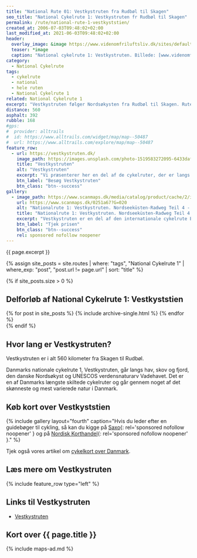 ```yaml
---
title: "National Rute 01: Vestkystruten fra Rudbøl til Skagen"
seo_title: "National Cykelrute 1: Vestkystruten fr Rudbøl til Skagen"
permalink: /rute/national-rute-1-vestkyststien/
created_at: 2006-07-03T09:48:02+02:00
last_modified_at: 2021-06-03T09:48:02+02:00
header:
  overlay_image: &image https://www.videnomfriluftsliv.dk/sites/default/files/styles/content_pic/public/field/image/vestkyststien_1.jpg?itok=gpYyG2kV
  teaser: *image
  caption: "National cykelrute 1: Vestkystruten. Billede: [www.videnomfriluftsliv.dk](https://www.videnomfriluftsliv.dk)"
category:
  - National Cykelrute
tags:
  - cykelrute
  - national
  - hele ruten
  - National Cykelrute 1
related: National Cykelrute 1
excerpt: "Vestkystruten følger Nordsøkysten fra Rudbøl til Skagen. Ruten får dig forbi nogle af de største naturoplevelser i Danmark. Næsten en tredjedel af ruten på 560 km følger grusstier, så du skal helst have brede dæk på cyklen. Til gengæld er der ingen stigninger og minimal trafik, hvilket gør cykelstien til en familievenlig rute."
distance: 560
asphalt: 392
rubble: 168
#gps:
#  provider: alltrails
#  id: https://www.alltrails.com/widget/map/map--50487
#  url: https://www.alltrails.com/explore/map/map--50487
feature_row:
  - url: https://vestkystruten.dk/
    image_path: https://images.unsplash.com/photo-1519583272095-6433daf26b6e?ixid=MnwxMjA3fDB8MHxwaG90by1wYWdlfHx8fGVufDB8fHx8&ixlib=rb-1.2.1&auto=format&fit=crop&w=400&q=80
    title: "Vestkystruten"
    alt: "Vestkystruten"
    excerpt: "Vi præsenterer her en del af de cykelruter, der er langs Vestkysten. Du kan vælge imellem Danmarks nationale cykelrute nr. 1 på 560 km. Mulighed for cykelpakkerejser."
    btn_label: "Besøg Vestkystruten"
    btn_class: "btn--success"
gallery:
  - image_path: https://www.scanmaps.dk/media/catalog/product/cache/2/image/650x650/9df78eab33525d08d6e5fb8d27136e95/0/2/0251a67.jpg
    url: https://www.scanmaps.dk/0251a67?G=020
    alt: "Nationalrute 1: Vestkystruten. Nordseeküsten-Radweg Teil 4 - Tønder til Skagen"
    title: "Nationalrute 1: Vestkystruten. Nordseeküsten-Radweg Teil 4 - Tønder til Skagen"
    excerpt: "Vestkystruten er en del af den internationale cykelrute Eurovelo 12 Nordsøcykelruten på i alt 5.942 km. Den nationale cykelrute, Vestkystruten, udgør i alt 560 km langs Danmarks Vestkyst."
    btn_label: "Tjek prisen"
    btn_class: "btn--success"
    rel: sponsored nofollow noopener
---
```


{{ page.excerpt }}

{% assign site_posts = site.routes | where: "tags", "National Cykelrute 1" | where_exp: "post", "post.url != page.url" | sort: "title" %}

{% if site_posts.size > 0 %}

## Delforløb af National Cykelrute 1: Vestkyststien

<div class="feature__wrapper">
  {% for post in site_posts %}
    {% include archive-single.html %}
  {% endfor %}
</div>
{% endif %}

## Hvor lang er Vestkystruten?

Vestkystruten er i alt 560 kilometer fra Skagen til Rudbøl.

Danmarks nationale cykelrute 1, Vestkystruten, går langs hav, skov og fjord, den danske Nordsøkyst og UNESCOS verdensnaturarv Vadehavet. Det er en af Danmarks længste skiltede cykelruter og går gennem noget af det skønneste og mest varierede natur i Danmark.

## Køb kort over Vestkyststien

{% include gallery layout="fourth" caption="Hvis du leder efter en guidebøger til cykling, så kan du kigge på [Saxo](https://www.partner-ads.com/dk/klikbanner.php?partnerid=28187&bannerid=43264&htmlurl=https://www.saxo.com/dk/products/search?query=cykelruter){: rel='sponsored nofollow noopener' } og på [Nordisk Korthandel](https://www.scanmaps.dk/?G=020){: rel='sponsored nofollow noopener' }." %}

Tjek også vores artikel om [cykelkort over Danmark](/cykelkort/s).

## Læs mere om Vestkystruten

{% include feature_row type="left" %}

## Links til Vestkystruten

- [Vestkystruten](https://vestkystruten.dk/)

## Kort over {{ page.title }}

{% include maps-ad.md %}
